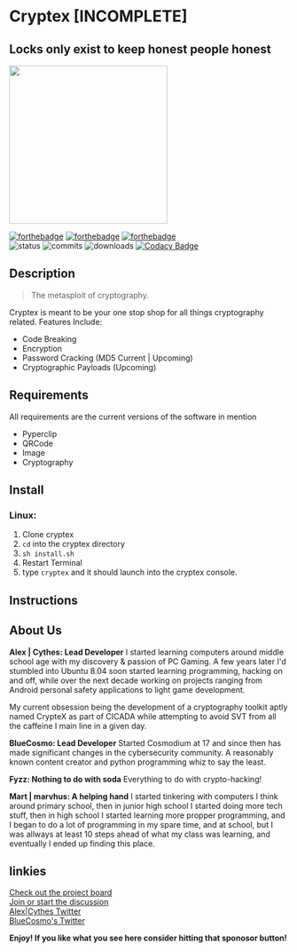 # Cryptex [INCOMPLETE]
## Locks only exist to keep honest people honest 
<img src="https://github.com/AlexKollar/Cryptex/blob/gh-pages/Gallery/Lock.png" width="285"/></p>

[![forthebadge](https://forthebadge.com/images/badges/made-with-python.svg)](https://forthebadge.com) [![forthebadge](https://forthebadge.com/images/badges/built-with-love.svg)](https://forthebadge.com)  [![forthebadge](https://forthebadge.com/images/badges/powered-by-black-magic.svg)](https://forthebadge.com)  
![status](https://img.shields.io/pypi/status/st?logo=git&style=plastic)
![commits](https://img.shields.io/github/last-commit/CythesOut/Cryptex?logo=github)
![downloads](https://img.shields.io/github/downloads/CythesOut/Cryptex/total) [![Codacy Badge](https://app.codacy.com/project/badge/Grade/9666bf9839f94e47b28c786b426fa5e4)](https://www.codacy.com/gh/AlexKollar/Cryptex/dashboard?utm_source=github.com&amp;utm_medium=referral&amp;utm_content=AlexKollar/Cryptex&amp;utm_campaign=Badge_Grade)</p>

## Description
> The metasploit of cryptography.  

Cryptex is meant to be your one stop shop for all things cryptography related.
Features Include: 
- Code Breaking
- Encryption
- Password Cracking (MD5 Current | Upcoming)
- Cryptographic Payloads (Upcoming)

## Requirements
All requirements are the current versions of the software in mention
  - Pyperclip
  - QRCode
  - Image
  - Cryptography

## Install ##
### Linux: 
1. Clone cryptex
2. ```cd``` into the cryptex directory
3. ```sh install.sh```
4. Restart Terminal 
5. type ```cryptex``` and it should launch into the cryptex console.

## Instructions

## About Us
**Alex | Cythes: Lead Developer**
I started learning computers around middle school age with my discovery & passion of PC Gaming.  A few years later I'd stumbled into Ubuntu 8.04 soon started learning programming, hacking on and off, while over the next decade working on projects ranging from Android personal safety applications to light game development.

My current obsession being the development of a cryptography toolkit aptly named CrypteX as part of CICADA while attempting to avoid SVT from all the caffeine I main line in a given day.

**BlueCosmo: Lead Developer**
Started Cosmodium at 17 and since then has made significant changes in the cybersecurity community.  A reasonably known content creator and python programming whiz to say the least.    
  
**Fyzz: Nothing to do with soda** Everything to do with crypto-hacking!  

**Mart | marvhus: A helping hand**
I started tinkering with computers I think around primary school, then in junior high school I started doing more tech stuff, then in high school I started learning more propper programming, and I began to do a lot of programming in my spare time, and at school, but I was allways at least 10 steps ahead of what my class was learning, and eventually I ended up finding this place.

## linkies ##
  [Check out the project board](https://github.com/CythesOut/Cryptex/projects/)  
  [Join or start the discussion](https://github.com/CythesOut/Cryptex/discussions)  
  [Alex|Cythes Twitter](https://twitter.com/CythesOut)  
  [BlueCosmo's Twitter](https://twitter.com/CosmodiumCS)

**Enjoy! If you like what you see here consider hitting that sponosor button!**
